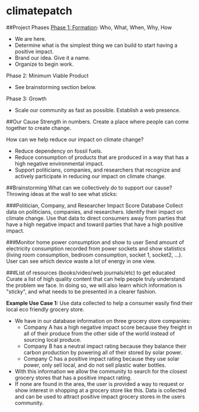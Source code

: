 # climatepatch

##Project Phases
[Phase 1: Formation](Phase1.md): Who, What, When, Why, How
* We are here.
* Determine what is the simplest thing we can build to start having a positive impact.
* Brand our idea. Give it a name.
* Organize to begin work.


Phase 2: Minimum Viable Product
* See brainstorming section below.


Phase 3: Growth
* Scale our community as fast as possible. Establish a web presence.


##Our Cause
Strength in numbers. Create a place where people can come together to create change.


How can we help reduce our impact on climate change?
* Reduce dependency on fossil fuels.
* Reduce consumption of products that are produced in a way that has a high negative environmental impact.
* Support politicians, companies, and researchers that recognize and actively participate in reducing our impact on climate change.




##Brainstorming
What can we collectively do to support our cause? Throwing ideas at the wall to see what sticks:


###Politician, Company, and Researcher Impact Score Database
Collect data on politicians, companies, and researchers. Identify their impact on climate change. Use that data to direct consumers away from parties that have a high negative impact and toward parties that have a high positive impact.

###Monitor home power consumption and show to user
Send amount of electricity consumption recorded from power sockets and show statistics (living room consumption, bedroom consumption, socket 1, socket2, ...). User can see which device waste a lot of energy in one view.

###List of resources (books/video/web journals/etc) to get educated
Curate a list of high quality content that can help people truly understand the problem we face. In doing so, we will also learn which information is "sticky", and what needs to be presented in a clearer fashion.

**Example Use Case 1:** Use data collected to help a consumer easily find their local eco friendly grocery store.

* We have in our database information on three grocery store companies:
  * Company A has a high negative impact score because they freight in all of their produce from the other side of the world instead of sourcing local produce.
  * Company B has a neutral impact rating because they balance their carbon production by powering all of their stored by solar power.
  * Company C has a positive impact rating because they use solar power, only sell local, and do not sell plastic water bottles.
* With this information we allow the community to search for the closest grocery stores that has a positive impact rating.
* If none are found in the area, the user is provided a way to request or show interest in shopping at a grocery store like this. Data is collected and can be used to attract positive impact grocery stores in the users community.
